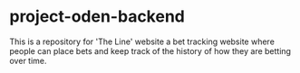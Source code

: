 # project-oden-backend
This is a repository for 'The Line' website a bet tracking website where people can place bets and keep track of the history of how they are betting over time.
